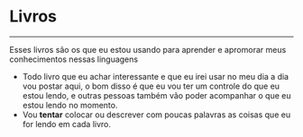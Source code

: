 # Livros
---
Esses livros são os que eu estou usando para aprender e apromorar meus conhecimentos nessas linguagens
 - Todo livro que eu achar interessante e que eu irei usar no meu dia a dia vou postar aqui, o bom disso é que eu vou ter um controle do que eu estou lendo, e outras pessoas também vão poder acompanhar o que eu estou lendo no momento.
 - Vou <b>tentar</b> colocar ou descrever com poucas palavras as coisas que eu for lendo em cada livro.

